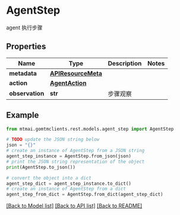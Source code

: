 # AgentStep

agent 执行步骤

## Properties

Name | Type | Description | Notes
------------ | ------------- | ------------- | -------------
**metadata** | [**APIResourceMeta**](APIResourceMeta.md) |  | 
**action** | [**AgentAction**](AgentAction.md) |  | 
**observation** | **str** | 步骤观察 | 

## Example

```python
from mtmai.gomtmclients.rest.models.agent_step import AgentStep

# TODO update the JSON string below
json = "{}"
# create an instance of AgentStep from a JSON string
agent_step_instance = AgentStep.from_json(json)
# print the JSON string representation of the object
print(AgentStep.to_json())

# convert the object into a dict
agent_step_dict = agent_step_instance.to_dict()
# create an instance of AgentStep from a dict
agent_step_from_dict = AgentStep.from_dict(agent_step_dict)
```
[[Back to Model list]](../README.md#documentation-for-models) [[Back to API list]](../README.md#documentation-for-api-endpoints) [[Back to README]](../README.md)


